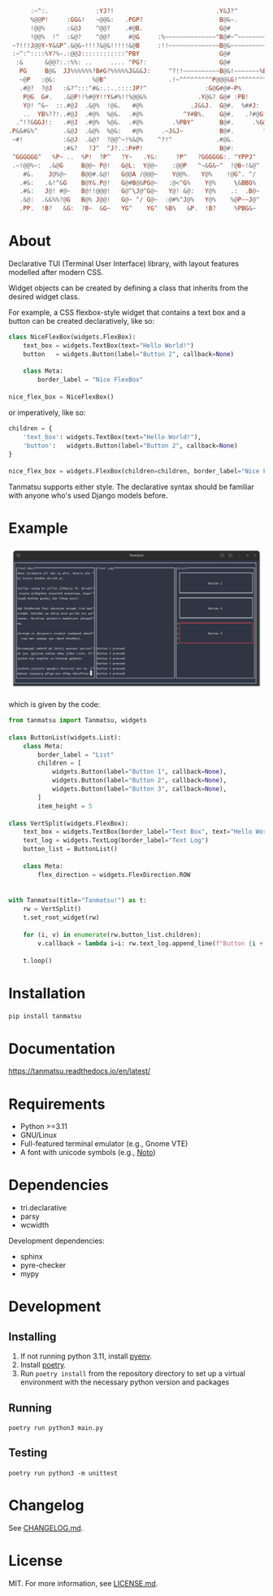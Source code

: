 ```haskell
      :~^:.             :YJ?!                            .Y&J?^                 
      %@@P!     :GG&!   ~@@&:   .PGP?                     B@&~.                 
      !@@%      :&@J    ^@@?    .#@B.                     G@#            ^!.    
      !@@%  !^  :&@?    ^@@?     #@G     :%~~~~~~~~~~~~~~^B@#~^~~~~~~~~~Y@@#Y^  
 ~?!!!J@@Y~Y&&P^.&@&~!!!?&@&!!!!!&@B     :!!~~~~~~~~~~~~~~B@&~~~~~~~~~~~~~~~!^  
 :~^:^::::%Y?%~.:@@J::::::::::::^PBY                      G@#                   
  :&      &@@?:.:%%: ..     .... ^PG?:                    G@#         .?~       
   PG     B@&  JJ%%%%%%?B#G?%%%%%J&&&J:     ^?!!~~~~~~~~~~B@&!~~~~~~~%B@@B%.    
   ~@P   :@&:          %@B^                 .!~^^^^^^^^^P@@@&G!^^^^^^^^^^^~.    
   .#@?  ?@J   :&?^:::^#&:.:..::::JP?^                :G@G#@#~P%                
    P@G  G#.   .&@P!!%#@Y!!Y&#%!!%@@&%              .Y@&? G@# :PB!              
    Y@! ^&~  ::.#@J  .&@%  !@&.   #@%             .J&&J.  G@#.  %##J:           
    ..  YB%??!..#@J  .#@%  %@&.  .#@%           ^Y#B%.    G@#.   .?#@G?^.       
  .^!?&GGJ!:   .#@J  .#@%  %@&.  .#@%        .%PBY^       B@#.     .%G@@#PJ!~^. 
.P&&#&%^       .&@J  .&@%  %@&:   #@%     .~J&J~          B@#.        ^JB@@@#J^ 
 ~#!           :&@J  .&@?  ?@@^~!%&@%    ^?!^            .#@&.           :!J^   
               :#&?   ?J^  ^J?..:P#P!                     B@#:                  
 ^GGGGGG^   %P~ ..  %P!  ?P^   ?Y~   .Y&:     ?P^   ?GGGGGG:. ^YPPJ^   .&Y  %P~ 
 .~!@@%~:  .&@G     B@@~ P@!   G@L:  Y@@~    :@@P   ^~&G&~^  !@B~!&@^  :B&. &B% 
    #&.    J@%@~    B@@#.&@!   G@@A /@@@~    Y@@%.   Y@%    !@G^. ^/   :B#. &B% 
   .#&:   .&!^&G    B@Y&.P@!   G@#B@&PG@~   :@<^G%    Y@%     \&BBG%   :B#. &B% 
   .#&:   J@! #@~   B@!!@@@!   G@^\J@^G@~   Y@! &@:   Y@%    .:  .B@~  :B#  &B% 
   .&@:  .&&%%?@G   B@% J@@!   G@~ ^/ G@~  :@#%^J@%   Y@%    %@P~~J@^  .#B%~B@~ 
   .PP.  !B?   &G:  ?B~  &G~   YG^    YG^  %B%   &P.  !B?     %PBG&~    :YGBP!  
```

# About

Declarative TUI (Terminal User Interface) library, with layout features modelled after modern CSS.

Widget objects can be created by defining a class that inherits from the desired widget class.

For example, a CSS flexbox-style widget that contains a text box and a button can be created declaratively, like so:

```python
class NiceFlexBox(widgets.FlexBox):
    text_box = widgets.TextBox(text="Hello World!")
    button   = widgets.Button(label="Button 2", callback=None)
    
    class Meta:
        border_label = "Nice FlexBox"

nice_flex_box = NiceFlexBox()

```

or imperatively, like so:

```python
children = {
    'text_box': widgets.TextBox(text="Hello World!"),
    'button':   widgets.Button(label="Button 2", callback=None)
}

nice_flex_box = widgets.FlexBox(children=children, border_label="Nice FlexBox")

```

Tanmatsu supports either style. The declarative syntax should be familiar with anyone who's used Django models before.

# Example

![tanmatsu example screenshot](/screenshots/main.png)

which is given by the code:

```python
from tanmatsu import Tanmatsu, widgets

class ButtonList(widgets.List):
    class Meta:
        border_label = "List"
        children = [
            widgets.Button(label="Button 1", callback=None),
            widgets.Button(label="Button 2", callback=None),
            widgets.Button(label="Button 3", callback=None),
        ]
        item_height = 5

class VertSplit(widgets.FlexBox):
    text_box = widgets.TextBox(border_label="Text Box", text="Hello World!")
    text_log = widgets.TextLog(border_label="Text Log")
    button_list = ButtonList()
    
    class Meta:
        flex_direction = widgets.FlexDirection.ROW


with Tanmatsu(title="Tanmatsu!") as t:
    rw = VertSplit()
    t.set_root_widget(rw)
    
    for (i, v) in enumerate(rw.button_list.children):
        v.callback = lambda i=i: rw.text_log.append_line(f"Button {i + 1} pressed")
    
    t.loop()
```

# Installation

`pip install tanmatsu`

# Documentation

https://tanmatsu.readthedocs.io/en/latest/

# Requirements

* Python >=3.11
* GNU/Linux
* Full-featured terminal emulator (e.g., Gnome VTE)
* A font with unicode symbols (e.g., [Noto](https://fonts.google.com/noto))

# Dependencies

* tri.declarative
* parsy
* wcwidth

Development dependencies:

* sphinx
* pyre-checker
* mypy

# Development

## Installing

1. If not running python 3.11, install [pyenv](https://github.com/pyenv/pyenv).
2. Install [poetry](https://python-poetry.org/docs/).
3. Run `poetry install` from the repository directory to set up a virtual environment with the necessary python version and packages

## Running

`poetry run python3 main.py`

## Testing

`poetry run python3 -m unittest`

# Changelog

See [CHANGELOG.md](../master/CHANGELOG.md).

# License

MIT. For more information, see [LICENSE.md](../master/LICENSE.md).
